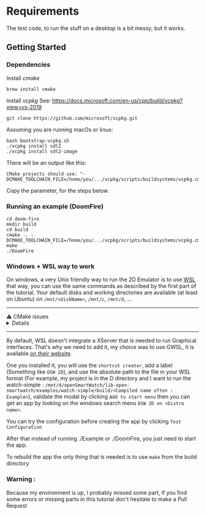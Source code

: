 # Requirements

The test code, to run the stuff on a desktop is a bit messy, but it works.

## Getting Started

### Dependencies

Install *cmake*

    brew install cmake

Install *vcpkg*
See: https://docs.microsoft.com/en-us/cpp/build/vcpkg?view=vs-2019

    git clone https://github.com/microsoft/vcpkg.git
    
Assuming you are running macOs or linux:

    bash bootstrap-vcpkg.sh
    ./vcpkg install sdl2
    ./vcpkg install sdl2-image
    
There will be an output like this:

    CMake projects should use: "-DCMAKE_TOOLCHAIN_FILE=/home/you/.../vcpkg/scripts/buildsystems/vcpkg.cmake"

Copy the parameter, for the steps below.

### Running an example (DoomFire)

    cd doom-fire
    mkdir build
    cd build
    cmake .. -DCMAKE_TOOLCHAIN_FILE=/home/you/.../vcpkg/scripts/buildsystems/vcpkg.cmake
    make
    ./DoomFire

### Windows + WSL way to work

On windows, a very Unix friendly way to run the 2D Emulator is to use [WSL](https://en.wikipedia.org/wiki/Windows_Subsystem_for_Linux) that way, you can use the same commands as described by the first part of the tutorial. Your default disks and working directories are available (at least on Ubuntu) on `/mnt/<diskName>`, `/mnt/c`, `/mnt/d`, ...

-------

<summary>
⚠ CMake issues
<details>
You will probably get some issues with CMake, I personally needed to rebuild CMake because the latest available version was not the latest version. It could be done by getting the sources from web.

> source https://askubuntu.com/questions/829310/how-to-upgrade-cmake-in-ubuntu

    Download the latest version on: https://cmake.org/download/ uncompress it then :

```
sudo apt-get install libssl-dev
cd $CMAKE_DOWNLOAD_PATH
./configure
make
sudo make install
```

</details>
</summary>

-------

By default, WSL doesn't integrate a XServer that is needed to run Graphical interfaces. That's why we need to add it, my choice was to use GWSL, it is available [on their website](https://opticos.github.io/gwsl/).

One you installed it, you will use the `shortcut creator`, add a label (Something like `OSW 2D`), and use the absolute path to the file in your WSL format (For example, my project is in the D directory and I want to run the watch-simple : `/mnt/d/openSmartWatch/lib-open-smartwatch/examples/watch-simple/build/<Compiled name often : Example>`), validate the modal by clicking `Add to start menu` then you can get an app by looking on the windows search menu `OSW 2D on <Distro name>`.

You can try the configuration before creating the app by clicking `Test Configuration`

After that instead of running ./Example or ./DoomFire, you just need to start the app.

To rebuild the app the only thing that is needed is to use `make` from the build directory

### Warning :
Because my environment is up, I probably missed some part, if you find some errors or missing parts in this tutorial don't hesitate to make a Pull Request 
